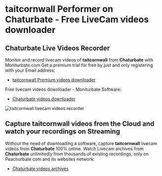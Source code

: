 # taitcornwall Performer on Chaturbate - Free LiveCam videos downloader

## Chaturbate Live Videos Recorder

Monitor and record livecam videos of **taitcornwall** from **Chaturbate** with Moniturbate.com
Get a premium trial for free by just and only registering with your Email address:
* [taitcornwall Premium videos downloader](https://moniturbate.com/request-demo-licence-key.html)

Free livecam videos downloader - Moniturbate Software:
* [Chaturbate videos downloader](https://moniturbate.com/moniturbate-download-software.html)

![taitcornwall livecam videos recorder](https://peachurnet.com/templates/moniturbate-software.png)


## Capture taitcornwall videos from the Cloud and watch your recordings on Streaming

Without the need of downloading a software, capture **taitcornwall** livecam videos from **Chaturbate** 100% online.
Watch Livecam archives from **Chaturbate** unlimitedly from thousands of existing recordings, only on Peachurbate.com and its websites network:
* [Chaturbate videos archives](https://peachurnet.com/)